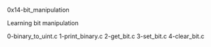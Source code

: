 0x14-bit_manipulation

Learning bit manipulation

0-binary_to_uint.c
1-print_binary.c
2-get_bit.c
3-set_bit.c
4-clear_bit.c
